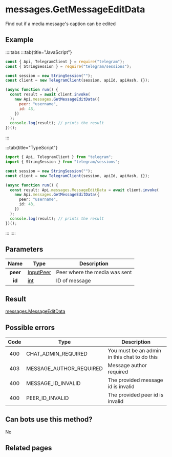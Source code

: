# messages.GetMessageEditData

Find out if a media message's caption can be edited

## Example

::::tabs
:::tab{title="JavaScript"}

```js
const { Api, TelegramClient } = require("telegram");
const { StringSession } = require("telegram/sessions");

const session = new StringSession("");
const client = new TelegramClient(session, apiId, apiHash, {});

(async function run() {
  const result = await client.invoke(
    new Api.messages.GetMessageEditData({
      peer: "username",
      id: 43,
    })
  );
  console.log(result); // prints the result
})();
```

:::

:::tab{title="TypeScript"}

```ts
import { Api, TelegramClient } from "telegram";
import { StringSession } from "telegram/sessions";

const session = new StringSession("");
const client = new TelegramClient(session, apiId, apiHash, {});

(async function run() {
  const result: Api.messages.MessageEditData = await client.invoke(
    new Api.messages.GetMessageEditData({
      peer: "username",
      id: 43,
    })
  );
  console.log(result); // prints the result
})();
```

:::
::::

## Parameters

|   Name   | Type                                                  | Description                   |
| :------: | ----------------------------------------------------- | ----------------------------- |
| **peer** | [InputPeer](https://core.telegram.org/type/InputPeer) | Peer where the media was sent |
|  **id**  | [int](https://core.telegram.org/type/int)             | ID of message                 |

## Result

[messages.MessageEditData](https://core.telegram.org/type/messages.MessageEditData)

## Possible errors

| Code | Type                    | Description                                  |
| :--: | ----------------------- | -------------------------------------------- |
| 400  | CHAT_ADMIN_REQUIRED     | You must be an admin in this chat to do this |
| 403  | MESSAGE_AUTHOR_REQUIRED | Message author required                      |
| 400  | MESSAGE_ID_INVALID      | The provided message id is invalid           |
| 400  | PEER_ID_INVALID         | The provided peer id is invalid              |

## Can bots use this method?

No

## Related pages
